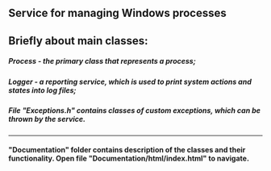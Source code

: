## Service for managing Windows processes

Briefly about main classes:
---------------------------------

##### **Process** - the primary class that represents a process;
##### **Logger** - a reporting service, which is used to print system actions and states into log files;
##### File "Exceptions.h" contains classes of custom exceptions, which can be thrown by the service.
---------------------------------

#### "Documentation" folder contains description of the classes and their functionality. Open file "Documentation/html/index.html" to navigate.
